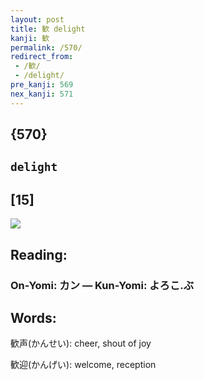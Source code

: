```yaml
---
layout: post
title: 歓 delight
kanji: 歓
permalink: /570/
redirect_from:
 - /歓/
 - /delight/
pre_kanji: 569
nex_kanji: 571
---
```


## {570}

## `delight`

## [15]

<div class="stroke"><img src="E6AD93.png" /></div>

## Reading:

### On-Yomi: カン &mdash; Kun-Yomi: よろこ.ぶ

## Words:

歓声(かんせい): cheer, shout of joy

歓迎(かんげい): welcome, reception
